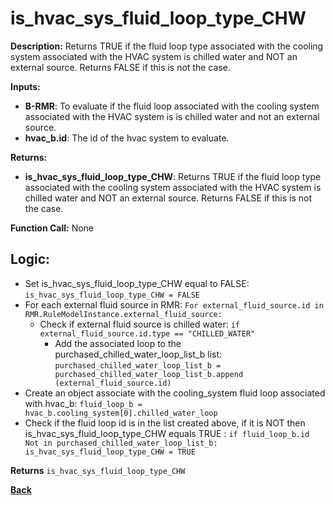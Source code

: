 # is_hvac_sys_fluid_loop_type_CHW  

**Description:** Returns TRUE if the fluid loop type associated with the cooling system associated with the HVAC system is chilled water and NOT an external source. Returns FALSE if this is not the case.   

**Inputs:**  
- **B-RMR**: To evaluate if the fluid loop associated with the cooling system associated with the HVAC system is is chilled water and not an external source.   
- **hvac_b.id**: The id of the hvac system to evaluate.  

**Returns:**  
- **is_hvac_sys_fluid_loop_type_CHW**: Returns TRUE if the fluid loop type associated with the cooling system associated with the HVAC system is chilled water and NOT an external source. Returns FALSE if this is not the case.   
 
**Function Call:** None  

## Logic:   
- Set is_hvac_sys_fluid_loop_type_CHW equal to FALSE: `is_hvac_sys_fluid_loop_type_CHW = FALSE`  
- For each external fluid source in RMR: `For external_fluid_source.id in RMR.RuleModelInstance.external_fluid_source:`  
    - Check if external fluid source is chilled water: `if external_fluid_source.id.type == "CHILLED_WATER"`    
        - Add the associated loop to the purchased_chilled_water_loop_list_b list: `purchased_chilled_water_loop_list_b = purchased_chilled_water_loop_list_b.append (external_fluid_source.id)`  
- Create an object associate with the cooling_system fluid loop associated with hvac_b: `fluid_loop_b = hvac_b.cooling_system[0].chilled_water_loop`  
- Check if the fluid loop id is in the list created above, if it is NOT then is_hvac_sys_fluid_loop_type_CHW equals TRUE  : `if fluid_loop_b.id Not in purchased_chilled_water_loop_list_b: is_hvac_sys_fluid_loop_type_CHW = TRUE`  

**Returns** `is_hvac_sys_fluid_loop_type_CHW`  



**[Back](../_toc.md)**